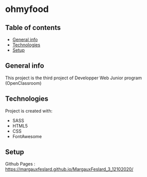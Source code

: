 # ohmyfood

## Table of contents
* [General info](#general-info)
* [Technologies](#technologies)
* [Setup](#setup)

## General info
This project is the third project of Developper Web Junior program (OpenClassroom)
	
## Technologies
Project is created with:
* SASS
* HTML5
* CSS
* FontAwesome

## Setup
Github Pages : https://margauxfeslard.github.io/MargauxFeslard_3_12102020/
